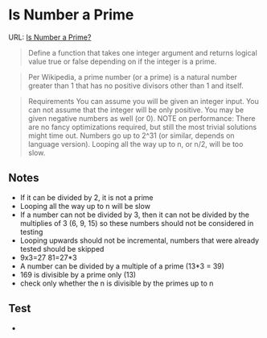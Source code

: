 # Is Number a Prime
URL:
[Is Number a Prime?](https://www.codewars.com/kata/5262119038c0985a5b00029f/train/javascript)

>Define a function that takes one integer argument and returns logical value true or false depending on if the integer is a prime.

>Per Wikipedia, a prime number (or a prime) is a natural number greater than 1 that has no positive divisors other than 1 and itself.

>Requirements
You can assume you will be given an integer input.
You can not assume that the integer will be only positive. You may be given negative numbers as well (or 0).
NOTE on performance: There are no fancy optimizations required, but still the most trivial solutions might time out. Numbers go up to 2^31 (or similar, depends on language version). Looping all the way up to n, or n/2, will be too slow.

## Notes
- If it can be divided by 2, it is not a prime
- Looping all the way up to n will be slow 
- If a number can not be divided by 3, then it can not be divided by the multiplies of 3 (6, 9, 15) so these numbers should not be considered in testing
- Looping upwards should not be incremental, numbers that were already tested should be skipped
- 9x3=27 81=27*3
- A number can be divided by a multiple of a prime (13*3 = 39)
- 169 is divisible by a prime only (13)
- check only whether the n is divisible by the primes up to n


## Test
- 

